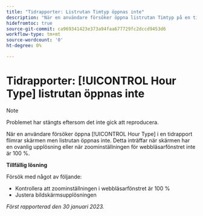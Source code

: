 ```yaml
---
title: "Tidrapporter: Listrutan Timtyp öppnas inte"
description: "När en användare försöker öppna listrutan Timtyp på en tidrapport flimrar skärmen men listrutan öppnas inte. Detta inträffar när skärmen har en ovanlig upplösning eller när zoominställningen för webbläsarfönstret inte är 100 %."
hidefromtoc: true
source-git-commit: ca969341423e373a94faa677729fc2dccd9453d6
workflow-type: tm+mt
source-wordcount: '0'
ht-degree: 0%

---
```



# Tidrapporter: [!UICONTROL Hour Type] listrutan öppnas inte

>[!NOTE]
>
>Problemet har stängts eftersom det inte gick att reproducera.

När en användare försöker öppna [!UICONTROL Hour Type] i en tidrapport flimrar skärmen men listrutan öppnas inte. Detta inträffar när skärmen har en ovanlig upplösning eller när zoominställningen för webbläsarfönstret inte är 100 %.

**Tillfällig lösning**

Försök med något av följande:

* Kontrollera att zoominställningen i webbläsarfönstret är 100 %
* Justera bildskärmsupplösningen

_Först rapporterad den 30 januari 2023._

